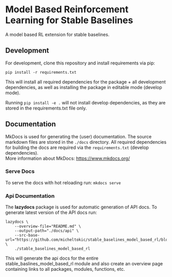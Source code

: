 # Model Based Reinforcement Learning for Stable Baselines
A model based RL extension for stable baselines.

## Development
For development, clone this repository and install requirements via pip:
```
pip install -r requirements.txt
```
This will install all required dependencies for the package + all development
dependencies, as well as installing the package in editable mode (develop mode).

Running `pip install -e .` will not install develop dependencies, as they are
stored in the requirements.txt file only.

## Documentation
MkDocs is used for generating the (user) documentation. The source markdown files
are stored in the `./docs` directory. All required dependencies for building the
docs are required via the `requirements.txt` (develop dependencies).  
More information about MkDocs: https://www.mkdocs.org/

### Serve Docs
To serve the docs with hot reloading run: `mkdocs serve`

### Api Documentation
The **lazydocs** package is used for automatic generation of API docs. To
generate latest version of the API docs run:
```
lazydocs \
    --overview-file="README.md" \
    --output-path="./docs/api" \
    --src-base-url="https://github.com/micheltokic/stable_baselines_model_based_rl/blob/main/" \
    ./stable_baselines_model_based_rl
```
This will generate the api docs for the entire stable_baslines_model_based_rl
module and also create an overview page containing links to all packages, modules,
functions, etc.
